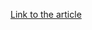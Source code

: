 [Link to the article](https://www.volexity.com/blog/2018/06/07/patchwork-apt-group-targets-us-think-tanks/)
